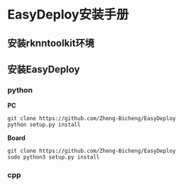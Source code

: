 # EasyDeploy安装手册

## 安装rknntoolkit环境

## 安装EasyDeploy

### python

**PC**
```text
git clone https://github.com/Zheng-Bicheng/EasyDeploy
python setup.py install
```

**Board**
```text
git clone https://github.com/Zheng-Bicheng/EasyDeploy
sudo python3 setup.py install
```

### cpp